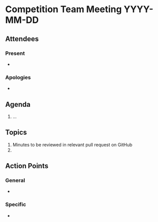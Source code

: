 # Competition Team Meeting YYYY-MM-DD

## Attendees

### Present

-

### Apologies

-

## Agenda

1. ...

## Topics

1. Minutes to be reviewed in relevant pull request on GitHub
2.


## Action Points

### General

-

### Specific

-
